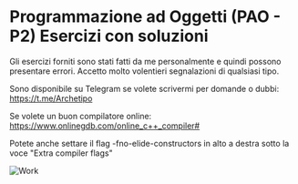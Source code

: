 # Programmazione ad Oggetti (PAO - P2) Esercizi con soluzioni

Gli esercizi forniti sono stati fatti da me personalmente e quindi possono presentare errori. Accetto molto volentieri segnalazioni di qualsiasi tipo.

Sono disponibile su Telegram se volete scrivermi per domande o dubbi: https://t.me/Archetipo

Se volete un buon compilatore online: https://www.onlinegdb.com/online_c++_compiler#

Potete anche settare il flag -fno-elide-constructors in alto a destra sotto la voce "Extra compiler flags"

![Work](https://i.kym-cdn.com/entries/icons/original/000/028/021/work.jpg)